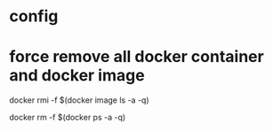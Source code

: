 # config

# force remove all docker container and docker image

docker rmi -f $(docker image ls -a -q)

docker rm -f $(docker ps -a -q)
